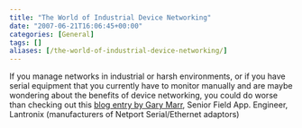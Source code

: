 ```yaml
---
title: "The World of Industrial Device Networking"
date: "2007-06-21T16:06:45+00:00"
categories: [General]
tags: []
aliases: [/the-world-of-industrial-device-networking/]
---
```


If you manage networks in industrial or harsh environments, or if you have serial equipment that you currently have to monitor manually and are maybe wondering about the benefits of device networking, you could do worse than checking out this [blog entry by Gary Marr](http://networkblog.itproportal.com/?p=285), Senior Field App. Engineer, Lantronix (manufacturers of Netport Serial/Ethernet adaptors)
